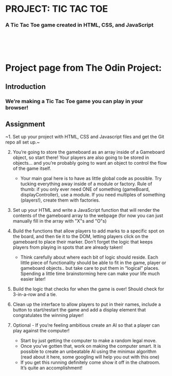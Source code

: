 # PROJECT: TIC TAC TOE
### A Tic Tac Toe game created in HTML, CSS, and JavaScript

<!-- You can see the finished project [here!](https://tommygatz.github.com/tic-tac-toe/) -->
<br><br><br>


# Project page from The Odin Project: 

## Introduction
### We’re making a Tic Tac Toe game you can play in your browser!

## Assignment

~1. Set up your project with HTML, CSS and Javascript files and get the Git repo all set up.~

2. You’re going to store the gameboard as an array inside of a Gameboard object, so start there! Your players are also going to be stored in objects… and you’re probably going to want an object to control the flow of the game itself.
    * Your main goal here is to have as little global code as possible. Try tucking everything away inside of a module or factory. Rule of thumb: if you only ever need ONE of something (gameBoard, displayController), use a module. If you need multiples of something (players!), create them with factories.

3. Set up your HTML and write a JavaScript function that will render the contents of the gameboard array to the webpage (for now you can just manually fill in the array with "X"s and "O"s)

4. Build the functions that allow players to add marks to a specific spot on the board, and then tie it to the DOM, letting players click on the gameboard to place their marker. Don’t forget the logic that keeps players from playing in spots that are already taken!
    * Think carefully about where each bit of logic should reside. Each little piece of functionality should be able to fit in the game, player or gameboard objects.. but take care to put them in “logical” places. Spending a little time brainstorming here can make your life much easier later!

5. Build the logic that checks for when the game is over! Should check for 3-in-a-row and a tie.

6. Clean up the interface to allow players to put in their names, include a button to start/restart the game and add a display element that congratulates the winning player!

7. Optional - If you’re feeling ambitious create an AI so that a player can play against the computer!
    * Start by just getting the computer to make a random legal move.
    * Once you’ve gotten that, work on making the computer smart. It is possible to create an unbeatable AI using the minimax algorithm (read about it here, some googling will help you out with this one)
    * If you get this running definitely come show it off in the chatroom. It’s quite an accomplishment!
